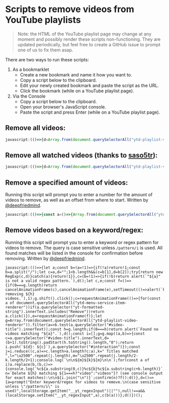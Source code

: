 # Scripts to remove videos from YouTube playlists

> Note: the HTML of the YouTube playlist page may change at any moment and possibly render these scripts non-functioning. They are updated periodically, but feel free to create a GitHub issue to prompt one of us to fix them asap.

There are two ways to run these scripts:

1. As a bookmarklet
    - Create a new bookmark and name it how you want to.
    - Copy a script below to the clipboard.
    - Edit your newly created bookmark and paste the script as the URL.
    - Click the bookmark (while on a YouTube playlist page).
2. Via the Console
    - Copy a script below to the clipboard.
    - Open your browser's JavaScript console.
    - Paste the script and press Enter (while on a YouTube playlist page).
  

## Remove all videos:

```js
javascript:(()=>{d=Array.from(document.querySelectorAll("ytd-playlist-video-renderer #interaction"));g=(c=0)=>{if (!d.length)return alert(`Finished removing ${c} videos.`);d.shift().click();requestAnimationFrame(()=>Array.from(document.querySelectorAll("ytd-menu-service-item-renderer")).filter(a=>a.querySelector("yt-formatted-string").innerText.includes("Remove"))[0].click());setTimeout(()=>requestAnimationFrame(()=>g(c+1)),100);};g()})()
```

## Remove all watched videos (thanks to [saso5tr](https://www.reddit.com/r/youtube/comments/3br98c/a_way_to_automatically_add_subscriptions_to/cy38z0f)):

```js
javascript:(()=>{d=Array.from(document.querySelectorAll("ytd-playlist-video-renderer")).filter((a)=>a.querySelector("ytd-thumbnail-overlay-resume-playback-renderer")!=null).map((a)=>a.querySelector("#interaction"));g=(c=0)=>{if (!d.length)return alert(`Finished removing ${c} videos.`);d.shift().click();requestAnimationFrame(()=>Array.from(document.querySelectorAll("ytd-menu-service-item-renderer")).filter(a=>a.querySelector("yt-formatted-string").innerText.includes("Remove"))[0].click());setTimeout(()=>requestAnimationFrame(()=>g(c+1)),100);};g()})()
```

## Remove a specified amount of videos:

Running this script will prompt you to enter a number for the amount of videos to remove, as well as an offset from where to start. Written by [@deepfriedmind](https://github.com/deepfriedmind).

```js
javascript:(()=>{const a=()=>{Array.from(document.querySelectorAll("ytd-playlist-video-renderer #video-title")).forEach((a,b)=>{a.innerText=`#${b+1} - ${a.innerText.replace(/^#\d{1,3} - /,"")}`})},b=(b=0,c=1)=>{c--;const d=Array.from(document.querySelectorAll("ytd-playlist-video-renderer #interaction")).slice(c,b+c);let e,f;const g=()=>{if(0===d.length)return cancelAnimationFrame(e),cancelAnimationFrame(f),setTimeout(()=>alert(`Finished removing ${b} videos.`),1),setTimeout(a,1);d.shift().click();e=requestAnimationFrame(()=>{for(const a of document.querySelectorAll("ytd-menu-service-item-renderer"))if(a.querySelector("yt-formatted-string").innerText.includes("Remove"))return a.click()}),f=requestAnimationFrame(g)};g()},c=(a=null)=>null!==a&&(isNaN(a)?(alert(`"${a}" is not a number.`),!1):1>parseInt(a,10)?(alert("Must be a positive number."),!1):parseInt(a,10));a(),setTimeout(()=>{let a=prompt("How many videos should be removed? (descending)");if(a=c(a),a){let d=prompt(`Remove ${a} videos starting with #…`,1);d=c(d),d&&b(a,d)}},1)})();
```

## Remove videos based on a keyword/regex:

Running this script will prompt you to enter a keyword or regex pattern for videos to remove. The query is case sensitive unless `/pattern/i` is used. All found matches will be listed in the console for confirmation before removing. Written by [@deepfriedmind](https://github.com/deepfriedmind).

```JS
javascript:(()=>{let a;const b=(a=!1)=>{if(!a)return!1;const b=a.split("/");let c=a,d="";1<b.length&&(c=b[1],d=b[2]);try{return new RegExp(c,d)}catch(a){return!1}},c=(b=!1)=>{if(!b)return alert(`"${a}" is not a valid regex pattern.`),d();let c,e;const f=()=>{if(0===g.length)return cancelAnimationFrame(c),cancelAnimationFrame(e),setTimeout(()=>alert(`Finished removing ${h} videos.`),1);g.shift().click();c=requestAnimationFrame(()=>{for(const a of document.querySelectorAll("ytd-menu-service-item-renderer"))if(a.querySelector("yt-formatted-string").innerText.includes("Remove"))return a.click()}),e=requestAnimationFrame(f)};let g=Array.from(document.querySelectorAll("ytd-playlist-video-renderer")).filter(a=>b.test(a.querySelector("#video-title").innerText));const h=g.length;if(0===h)return alert(`Found no videos matching "${a}".`),d();const i=[];g=g.map((a,b)=>{const c=a.querySelector("#video-title").innerText,d=(b+1).toString().padStart(h.toString().length,"0");return i.push(`${d}: ${c}`),a.querySelector("#interaction")});const j=i.reduce((c,a)=>c.length>a.length?c:a),k=" Titles matched ",l="\u2500".repeat(j.length),m="\u2500".repeat(j.length/2-k.length/2+1);console.log(`\n\n${m}${k}${m}\n\n`);for(const a of i)a.replace(b,(b,c)=>{console.log(`%c${a.substring(0,c)}%c${b}%c${a.substring(c+b.length)}`,"color:#a7b3be","color:#98c379","color:#a7b3be")});console.log(`\n${l}`);const n=`Delete ${h} matching ${1===h?"video":"videos"}? (see console output for exact matches):\n\n${i.join("\n")}`;confirm(n)?f():d()},d=()=>{a=prompt("Enter keyword/regex for videos to remove.\n(case sensitive unless \"/pattern/i\" is used)",localStorage.getItem("__yt_regexInput")||""),null!==a&&(localStorage.setItem("__yt_regexInput",a),c(b(a)))};d()})();
```

